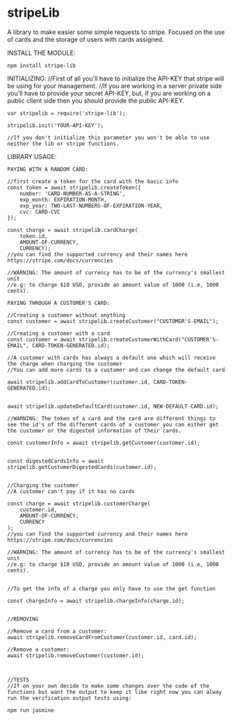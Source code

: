# stripeLib
A library to make easier some simple requests to stripe.
Focused on the use of cards and the storage of users with cards assigned.

INSTALL THE MODULE:

    npm install stripe-lib

INITIALIZING:
    //First of all you'll have to initialize the API-KEY that stripe will be using for your management.
    //If you are working in a server private side you'll have to provide your secret API-KEY, but, if you are working on a public client side then you should provide the public API-KEY.

    var stripelib = require('stripe-lib');

    stripelib.init('YOUR-API-KEY');

    //If you don't initialize this parameter you won't be able to use neither the lib or stripe functions.

LIBRARY USAGE:

    PAYING WITH A RANDOM CARD:
    
    //first create a token for the card with the basic info
    const token = await stripelib.createToken({
        number: 'CARD-NUMBER-AS-A-STRING',
        exp_month: EXPIRATION-MONTH,
        exp_year: TWO-LAST-NUMBERS-OF-EXPIRATION-YEAR,
        cvc: CARD-CVC
    });

    const charge = await stripelib.cardCharge(
        token.id,
        AMOUNT-OF-CURRENCY,
        CURRENCY);
    //you can find the supported currency and their names here https://stripe.com/docs/currencies

    //WARNING: The amount of currency has to be of the currency's smallest unit
    //e.g: to charge $10 USD, provide an amount value of 1000 (i.e, 1000 cents).
    
    PAYING THROUGH A CUSTOMER'S CARD:

    //Creating a customer without anything
    const customer = await stripelib.createCustomer("CUSTOMER'S-EMAIL");

    //Creating a customer with a card
    const customer = await stripelib.createCustomerWithCard("CUSTOMER'S-EMAIL", CARD-TOKEN-GENERATED.id);

    //A customer with cards has always a default one which will receive the charge when charging the customer
    //You can add more cards to a customer and can change the default card

    await stripelib.addCardToCustomer(customer.id, CARD-TOKEN-GENERATED.id);


    await stripelib.updateDefaultCard(customer.id, NEW-DEFAULT-CARD.id);  

    //WARNING: The token of a card and the card are different things to see the id's of the different cards of a customer you can either get the customer or the digested information of their cards.

    const customerInfo = await stripelib.getCustomer(customer.id);


    const digestedCardsInfo = await stripelib.getCustomerDigestedCards(customer.id);


    //Charging the customer
    //A customer can't pay if it has no cards

    const charge = await stripelib.customerCharge(
        customer.id,
        AMOUNT-OF-CURRENCY,
        CURRENCY
    );
    //you can find the supported currency and their names here https://stripe.com/docs/currencies

    //WARNING: The amount of currency has to be of the currency's smallest unit
    //e.g: to charge $10 USD, provide an amount value of 1000 (i.e, 1000 cents).


    //To get the info of a charge you only have to use the get function

    const chargeInfo = await stripelib.chargeInfo(charge.id);


    //REMOVING

    //Remove a card from a customer:
    await stripelib.removeCardFromCustomer(customer.id, card.id);

    //Remove a customer:
    await stripelib.removeCustomer(customer.id);



    //TESTS
    //If on your own decide to make some changes over the code of the functions but want the output to keep it like right now you can alway run the verification output tests using:

    npm run jasmine



